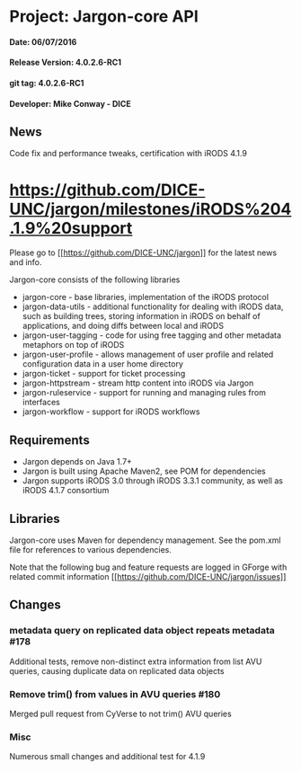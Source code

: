 
# Project: Jargon-core API
#### Date: 06/07/2016
#### Release Version: 4.0.2.6-RC1
#### git tag: 4.0.2.6-RC1 
#### Developer: Mike Conway - DICE

## News

Code fix and performance tweaks, certification with iRODS 4.1.9

https://github.com/DICE-UNC/jargon/milestones/iRODS%204.1.9%20support
=======

Please go to [[https://github.com/DICE-UNC/jargon]] for the latest news and info.

Jargon-core consists of the following libraries

* jargon-core - base libraries, implementation of the iRODS protocol
* jargon-data-utils - additional functionality for dealing with iRODS data, such as building trees, storing information in iRODS on behalf of applications, and doing diffs between local and iRODS
* jargon-user-tagging - code for using free tagging and other metadata metaphors on top of iRODS
* jargon-user-profile - allows management of user profile and related configuration data in a user home directory
* jargon-ticket - support for ticket processing
* jargon-httpstream - stream http content into iRODS via Jargon
* jargon-ruleservice - support for running and managing rules from interfaces
* jargon-workflow - support for iRODS workflows

## Requirements

* Jargon depends on Java 1.7+
* Jargon is built using Apache Maven2, see POM for dependencies
* Jargon supports iRODS 3.0 through iRODS 3.3.1 community, as well as iRODS 4.1.7 consortium

## Libraries

Jargon-core uses Maven for dependency management.  See the pom.xml file for references to various dependencies.

Note that the following bug and feature requests are logged in GForge with related commit information [[https://github.com/DICE-UNC/jargon/issues]]

## Changes

###   metadata query on replicated data object repeats metadata #178 

Additional tests, remove non-distinct extra information from list AVU queries, causing duplicate data on replicated data objects

###  Remove trim() from values in AVU queries #180 

Merged pull request from CyVerse to not trim() AVU queries

### Misc

Numerous small changes and additional test for 4.1.9

